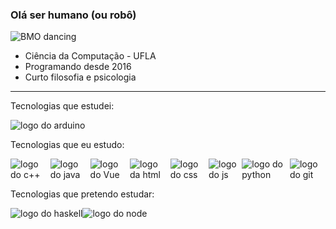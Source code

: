 ### Olá ser humano (ou robô)

![BMO dancing](https://am23.mediaite.com/tms/cnt/uploads/2015/11/beemo.gif)

* Ciência da Computação - UFLA
* Programando desde 2016
* Curto filosofia e psicologia

<hr/>
<p> Tecnologias que estudei:</p>
<img src="https://img.shields.io/badge/-Arduino%20UNO-333333?style=flat&logo=arduino" alt="logo do arduino" />

<p> Tecnologias que eu estudo:</p>
<div style="display: flex; flex-directions: row">
  <img src="https://img.shields.io/badge/-C++-333333?style=flat&logo=c%2B%2B&logoColor=00427e" alt="logo do c++" />
  <img src="https://img.shields.io/badge/-Java-333333?style=flat&logo=java" alt="logo do java" />
  <img src="https://img.shields.io/badge/-Vue.js-333333?style=flat&logo=vue.js" alt="logo do Vue " />
  <img src="https://img.shields.io/badge/-HTML5-333333?style=flat&logo=html5" alt="logo da html" />
  <img src="https://img.shields.io/badge/-CSS-333333?style=flat&logo=CSS3" alt="logo do css" />
  <img src="https://img.shields.io/badge/-JavaScript-333333?style=flat&logo=javascript" alt="logo do js" />
  <img src="https://img.shields.io/badge/-Python-333333?style=flat&logo=python" alt="logo do python" />
  <img src="https://img.shields.io/badge/-Git-333333?style=flat&logo=git" alt="logo do git" />
</div>

<p> Tecnologias que pretendo estudar:</p>
<div style="display: flex; flex-directions: row">
  <img src="https://img.shields.io/badge/-Haskell-333333?style=flat&logo=haskell" alt="logo do haskell" />
  <img src="https://img.shields.io/badge/-Node.js-222222?style=flat&logo=node.js&logoColor=339933" alt="logo do node" />
</div>


<!--
**ElMigu17/ElMigu17** is a ✨ _special_ ✨ repository because its `README.md` (this file) appears on your GitHub profile.

Here are some ideas to get you started:

- 🔭 I’m currently working on ...
- 🌱 I’m currently learning ...
- 👯 I’m looking to collaborate on ...
- 🤔 I’m looking for help with ...
- 💬 Ask me about ...
- 📫 How to reach me: ...
- 😄 Pronouns: ...
- ⚡ Fun fact: ...
-->
